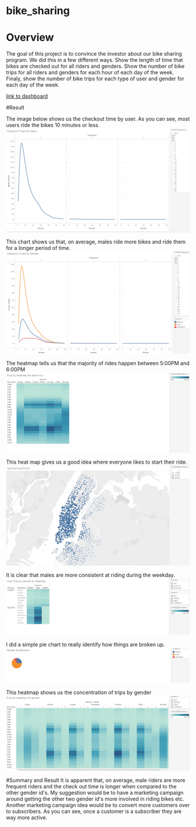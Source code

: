 # bike_sharing

# Overview
The goal of this project is to convince the investor about our bike sharing program. We did this in a few different ways. Show the length of time that bikes are checked out for all riders and genders. Show the number of bike trips for all riders and genders for each hour of each day of the week. Finaly, show the number of bike trips for each type of user and gender for each day of the week. 

[link to dashboard](https://public.tableau.com/app/profile/adam.warrick/viz/NYCBikeSharingReport-Challenge/Dashboard1?publish=yes)

#Result

The image below shows us the checkout time by user. As you can see, most users ride the bikes 10 minutes or less. 
![checkout_time_user.png](https://github.com/Adam-Warrick/bike_sharing/blob/main/checkout_time_user.png)


This chart shows us that, on average, males ride more bikes and ride them for a longer period of time. 
![checkout_time_gender.png](https://github.com/Adam-Warrick/bike_sharing/blob/main/checkout_time_gender.png)

The heatmap tells us that the majority of rides happen between 5:00PM and 6:00PM
![trips_by_weekday.png](https://github.com/Adam-Warrick/bike_sharing/blob/main/trips_by_weekday.png)

This heat map gives us a good idea where everyone likes to start their ride.
![top_starting_points.png](https://github.com/Adam-Warrick/bike_sharing/blob/main/top_starting_points.png)

It is clear that males are more consistent at riding during the weekday.
![user_trips_by_gender.png](https://github.com/Adam-Warrick/bike_sharing/blob/main/user_trips_by_gender_weekday.png)

I did a simple pie chart to really identify how things are broken up. 
![gender_breakdown.png](https://github.com/Adam-Warrick/bike_sharing/blob/main/gender_breakdown.png)

This heatmap shows us the concentration of trips by gender
![trips_by_gender.png](https://github.com/Adam-Warrick/bike_sharing/blob/main/trips_by_gender.png)

#Summary and Result
It is apparent that, on average, male riders are more frequent riders and the check out time is longer when compared to the other gender id's. My suggestion would be to have a marketing campaign around getting the other two gender id's more involved in riding bikes etc. Another marketing campaign idea would be to convert more customers over to subscribers. As you can see, once a customer is a subscriber they are way more active. 
